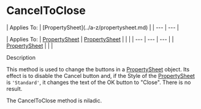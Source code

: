 




<h1 class="heading"><span class="name">CancelToClose</span></h1>
| Applies To: | [PropertySheet](../a-z/propertysheet.md) |
| --- | ---  |

| Applies To: | [PropertySheet](../a-z/propertysheet.md) | [PropertySheet](../a-z/propertysheet.md) |  |  |
| --- | --- | ---  |
| [PropertySheet](../a-z/propertysheet.md) |  |  |


Description


This method is used to change the buttons in a [PropertySheet](../a-z/propertysheet.md) object. Its effect is to disable the Cancel button and, if the Style of the [PropertySheet](../a-z/propertysheet.md) is `'Standard'`, it changes the text of the OK button to "Close". There is no result.


The CancelToClose method is niladic.



